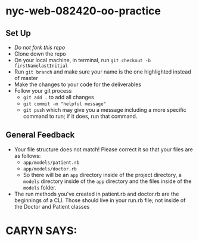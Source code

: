 # nyc-web-082420-oo-practice

## Set Up
- *Do not fork this repo*
- Clone down the repo
- On your local machine, in terminal, run `git checkout -b firstNamelastInitial`
- Run `git branch` and make sure your name is the one highlighted instead of master
- Make the changes to your code for the deliverables
- Follow your git process
    - `git add .` to add all changes
    - `git commit -m "helpful message"`
    - `git push` which may give you a message including a more specific command to run; if it does, run that command. 

## General Feedback
- Your file structure does not match! Please correct it so that your files are as follows:
    - `app/models/patient.rb`
    - `app/models/doctor.rb`
    - So there will be an `app` directory inside of the project directory, a `models` directory inside of the `app` directory and the files inside of the `models` folder. 
- The run methods you've created in patient.rb and doctor.rb are the beginnings of a CLI. Those should live in your run.rb file; not inside of the Doctor and Patient classes

# CARYN SAYS: 